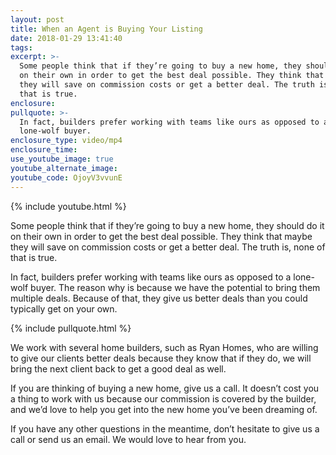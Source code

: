 ```yaml
---
layout: post
title: When an Agent is Buying Your Listing
date: 2018-01-29 13:41:40
tags:
excerpt: >-
  Some people think that if they’re going to buy a new home, they should do it
  on their own in order to get the best deal possible. They think that maybe
  they will save on commission costs or get a better deal. The truth is, none of
  that is true.
enclosure:
pullquote: >-
  In fact, builders prefer working with teams like ours as opposed to a
  lone-wolf buyer.
enclosure_type: video/mp4
enclosure_time:
use_youtube_image: true
youtube_alternate_image:
youtube_code: OjoyV3vvunE
---
```



{% include youtube.html %}

Some people think that if they’re going to buy a new home, they should do it on their own in order to get the best deal possible. They think that maybe they will save on commission costs or get a better deal. The truth is, none of that is true.

In fact, builders prefer working with teams like ours as opposed to a lone-wolf buyer. The reason why is because we have the potential to bring them multiple deals. Because of that, they give us better deals than you could typically get on your own.

{% include pullquote.html %}

We work with several home builders, such as Ryan Homes, who are willing to give our clients better deals because they know that if they do, we will bring the next client back to get a good deal as well.

If you are thinking of buying a new home, give us a call. It doesn’t cost you a thing to work with us because our commission is covered by the builder, and we’d love to help you get into the new home you’ve been dreaming of.

If you have any other questions in the meantime, don’t hesitate to give us a call or send us an email. We would love to hear from you.